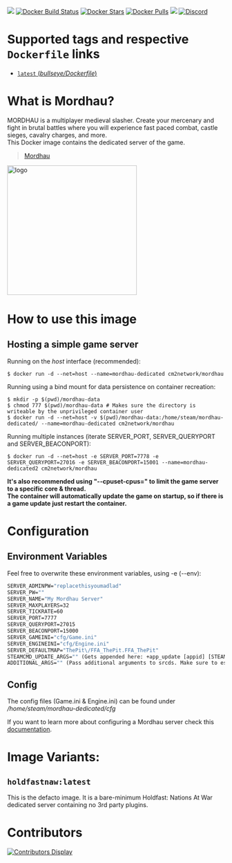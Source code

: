 [![](https://img.shields.io/codacy/grade/504b6a052062415797e5a0933184f6ef)](https://hub.docker.com/r/cm2network/mordhau/) [![Docker Build Status](https://img.shields.io/docker/cloud/build/cm2network/mordhau.svg)](https://hub.docker.com/r/cm2network/mordhau/) [![Docker Stars](https://img.shields.io/docker/stars/cm2network/mordhau.svg)](https://hub.docker.com/r/cm2network/mordhau/) [![Docker Pulls](https://img.shields.io/docker/pulls/cm2network/mordhau.svg)](https://hub.docker.com/r/cm2network/mordhau/) [![](https://img.shields.io/docker/image-size/cm2network/mordhau)](https://microbadger.com/images/cm2network/mordhau)  [![Discord](https://img.shields.io/discord/747067734029893653)](https://discord.gg/7ntmAwM)

# Supported tags and respective `Dockerfile` links
-	[`latest` (*bullseye/Dockerfile*)](https://github.com/CM2Walki/Mordhau/blob/master/bullseye/Dockerfile)

# What is Mordhau?
MORDHAU is a multiplayer medieval slasher. Create your mercenary and fight in brutal battles where you will experience fast paced combat, castle sieges, cavalry charges, and more. <br/>
This Docker image contains the dedicated server of the game. <br/>

> [Mordhau](https://store.steampowered.com/app/629760/MORDHAU/)

<img src="https://mordhau.com/static/presskit/mordhau_logo.png" alt="logo" width="300"/></img>

# How to use this image

## Hosting a simple game server
Running on the *host* interface (recommended):<br/>
```console
$ docker run -d --net=host --name=mordhau-dedicated cm2network/mordhau
```

Running using a bind mount for data persistence on container recreation:
```console
$ mkdir -p $(pwd)/mordhau-data
$ chmod 777 $(pwd)/mordhau-data # Makes sure the directory is writeable by the unprivileged container user
$ docker run -d --net=host -v $(pwd)/mordhau-data:/home/steam/mordhau-dedicated/ --name=mordhau-dedicated cm2network/mordhau
```

Running multiple instances (iterate SERVER_PORT, SERVER_QUERYPORT and SERVER_BEACONPORT):<br/>
```console
$ docker run -d --net=host -e SERVER_PORT=7778 -e SERVER_QUERYPORT=27016 -e SERVER_BEACONPORT=15001 --name=mordhau-dedicated2 cm2network/mordhau
```

**It's also recommended using "--cpuset-cpus=" to limit the game server to a specific core & thread.**<br/>
**The container will automatically update the game on startup, so if there is a game update just restart the container.**

# Configuration
## Environment Variables
Feel free to overwrite these environment variables, using -e (--env):
```dockerfile
SERVER_ADMINPW="replacethisyoumadlad"
SERVER_PW=""
SERVER_NAME="My Mordhau Server"
SERVER_MAXPLAYERS=32
SERVER_TICKRATE=60
SERVER_PORT=7777
SERVER_QUERYPORT=27015
SERVER_BEACONPORT=15000
SERVER_GAMEINI="cfg/Game.ini"
SERVER_ENGINEINI="cfg/Engine.ini"
SERVER_DEFAULTMAP="ThePit\/FFA_ThePit.FFA_ThePit"
STEAMCMD_UPDATE_ARGS="" (Gets appended here: +app_update [appid] [STEAMCMD_UPDATE_ARGS]; Example: "validate")
ADDITIONAL_ARGS="" (Pass additional arguments to srcds. Make sure to escape correctly!)
```

## Config
The config files (Game.ini & Engine.ini) can be found under */home/steam/mordhau-dedicated/cfg*

If you want to learn more about configuring a Mordhau server check this [documentation](https://mordhau.gamepedia.com/Dedicated_Server_Hosting_Guide#Tweaks_and_configurations).

# Image Variants:

## `holdfastnaw:latest`
This is the defacto image. It is a bare-minimum Holdfast: Nations At War dedicated server containing no 3rd party plugins.<br/>

# Contributors
[![Contributors Display](https://badges.pufler.dev/contributors/CM2Walki/Mordhau?size=50&padding=5&bots=false)](https://github.com/CM2Walki/Mordhau/graphs/contributors)
